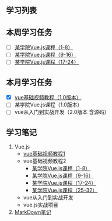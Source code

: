 ## 学习列表 
## 本周学习任务
- [ ] [某学院Vue.js课程（1-8）](https://github.com/honglyan/demo/blob/master/Vue.js/vuejs1.0-advance-doc-1.md)
- [ ] [某学院Vue.js课程（9-16）](https://github.com/honglyan/demo/blob/master/Vue.js/vuejs1.0-advance-doc-2.md)
- [ ] [某学院Vue.js课程（17-24）](https://github.com/honglyan/demo/blob/master/Vue.js/vuejs1.0-advance-doc-3.md)
## 本月学习任务
- [x] [vue基础视频教程（1.0版本）](https://github.com/honglyan/demo/blob/master/Vue.js/Vue%20js1.0-basic-doc.md)
- [ ] 某学院Vue.js课程（1.0版本）
- [ ] vue从入门到实战开发（2.0版本 含源码）

## 学习笔记
1. Vue.js
   *  [vue基础视频教程1](https://github.com/honglyan/demo/blob/master/Vue.js/Vue%20js1.0-basic-doc.md)
   *  vue基础视频教程2
       * [某学院Vue.js课程（1-8）](https://github.com/honglyan/demo/blob/master/Vue.js/vuejs1.0-advance-doc-1.md)
       * [某学院Vue.js课程（9-16）](https://github.com/honglyan/demo/blob/master/Vue.js/vuejs1.0-advance-doc-2.md)
       * [某学院Vue.js课程（17-24）](https://github.com/honglyan/demo/blob/master/Vue.js/vuejs1.0-advance-doc-3.md)
       * [某学院Vue.js课程（25-32）](https://github.com/honglyan/demo/blob/master/Vue.js/vuejs1.0-advance-doc-4.md)
   *  vue从入门到实战开发
   *  vue.js实战项目  
2. [MarkDown笔记](https://github.com/honglyan/demo/blob/master/markdown.md)

